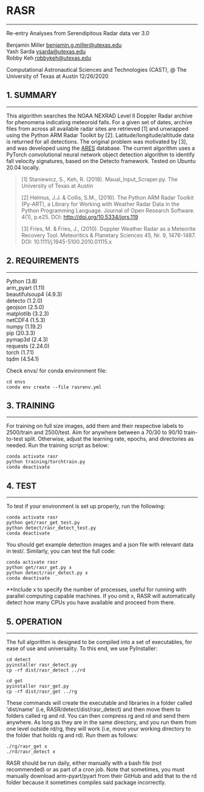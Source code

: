 # RASR
---
Re-entry Analyses from Serendipitous Radar data
ver 3.0

Benjamin Miller <benjamin.g.miller@utexas.edu>  
Yash Sarda <ysarda@utexas.edu>  
Robby Keh <robbykeh@utexas.edu>  

Computational Astronautical Sciences and Technologies (CAST), @ The University of Texas at Austin
12/26/2020

## 1. SUMMARY
---
This algorithm searches the NOAA NEXRAD Level II Doppler Radar archive for phenomena indicating meteoroid falls.  For a given set of dates, archive files from across all available radar sites are retrieved \[1] and unwrapped using the Python ARM Radar Toolkit by \[2].  Latitude/longitude/altitude data is returned for all detections.  The original problem was motivated by \[3], and was developed using the [ARES](https://ares.jsc.nasa.gov/meteorite-falls/) database.  The current algorithm uses a PyTorch convolutional neural network object detection algorithm to identify fall velocity signatures, based on the Detecto framework. Tested on Ubuntu 20.04 locally.

> \[1] Staniewicz, S., Keh, R. (2018). Maual_Input_Scraper.py. The University of Texas at Austin
>
> \[2] Helmus, J.J. & Collis, S.M., (2016). The Python ARM Radar Toolkit (Py-ART), a Library for Working with Weather Radar Data in the Python Programming Language. Journal of Open Research Software. 4(1), p.e25. DOI: http://doi.org/10.5334/jors.119
>
> \[3] Fries, M. & Fries, J., (2010). Doppler Weather Radar as a Meteorite Recovery Tool. Meteoritics & Planetary Sciences 45, Nr. 9, 1476-1487. DOI: 10.1111/j.1945-5100.2010.01115.x


## 2. REQUIREMENTS
---
Python (3.8)  
arm_pyart (1.11)  
beautifulsoup4 (4.9.3)  
detecto (1.2.0)     
geojson (2.5.0)  
matplotlib (3.2.3)  
netCDF4 (1.5.3)    
numpy (1.19.2)  
pip (20.3.3)    
pymap3d (2.4.3)     
requests (2.24.0)  
torch (1.7.1)  
tqdm (4.54.1)  

Check envs/ for conda environment file:
~~~
cd envs
conda env create --file rasrenv.yml
~~~


## 3. TRAINING
---
For training on full size images, add them and their respective labels to 2500/train and 2500/test. Aim for anywhere between a 70/30 to 90/10  train-to-test split. Otherwise, adjust the learning rate, epochs, and directories as needed. Run the training script as below:
~~~
conda activate rasr
python training/torchtrain.py
conda deactivate
~~~

## 4. TEST
---
To test if your environment is set up properly, run the following:
~~~
conda activate rasr
python get/rasr_get_test.py
python detect/rasr_detect_test.py
conda deactivate
~~~
You should get example detection images and a json file with relevant data in test/. Similarly, you can test the full code:
~~~
conda activate rasr
python get/rasr_get.py x
python detect/rasr_detect.py x
conda deactivate
~~~
**Include x to specify the number of processes, useful for running with parallel computing capable machines. If you omit x, RASR will automatically detect how many CPUs you have available and proceed from there.

## 5. OPERATION
---
The full algorithm is designed to be compiled into a set of executables, for ease of use and universality. To this end, we use PyInstaller:
~~~
cd detect
pyinstaller rasr_detect.py
cp -rf dist/rasr_detect ../rd
~~~
~~~
cd get
pyinstaller rasr_get.py
cp -rf dist/rasr_get ../rg
~~~
These commands will create the executable and libraries in a folder called 'dist/name' (i.e, RASR/detect/dist/rasr_detect) and then move them to folders called rg and rd. You can then compress rg and rd and send them anywhere. As long as they are in the same directory, and you run them from one level outside rd/rg, they will work (i.e, move your working directory to the folder that holds rg and rd). Run them as follows:
~~~
./rg/rasr_get x
./rd/rasr_detect x
~~~
RASR should be run daily, either manually with a bash file (not recommended) or as part of a cron job. Note that sometimes, you must manually download arm-pyart/pyart from their GitHub and add that to the rd folder because it sometimes compiles said package incorrectly.
